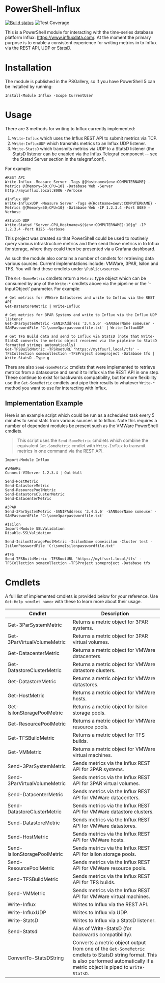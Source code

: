 # PowerShell-Influx

[![Build status](https://ci.appveyor.com/api/projects/status/v6215sfhyvorhgo8?svg=true)](https://ci.appveyor.com/project/markwragg/powershell-influx) ![Test Coverage](https://img.shields.io/badge/coverage-97%25-brightgreen.svg?maxAge=60)

This is a PowerShell module for interacting with the time-series database platform Influx: https://www.influxdata.com/. At the moment the primary purpose is to enable a consistent experience for writing metrics in to Influx via the REST API, UDP or StatsD. 

# Installation

The module is published in the PSGallery, so if you have PowerShell 5 can be installed by running:
```
Install-Module Influx -Scope CurrentUser
```

# Usage

There are 3 methods for writing to Influx currently implemented:

1. `Write-Influx` which uses the Influx REST API to submit metrics via TCP.
2. `Write-InfluxUDP` which transmits metrics to an Influx UDP listener.
3. `Write-StatsD` which transmits metrics via UDP to a StatsD listener (the StatsD listener can be enabled via the Influx Telegraf component -- see the Statsd Server section in the telegraf.conf).

For example:

```
#REST API
Write-Influx -Measure Server -Tags @{Hostname=$env:COMPUTERNAME} -Metrics @{Memory=50;CPU=10} -Database Web -Server http://myinflux.local:8086 -Verbose
 
#Influx UDP
Write-InfluxUDP -Measure Server -Tags @{Hostname=$env:COMPUTERNAME} -Metrics @{Memory=50;CPU=10} -Database Web -IP 1.2.3.4 -Port 8089 -Verbose
 
#StatsD UDP
Write-Statsd "Server.CPU,Hostname=$($env:COMPUTERNAME):10|g" -IP 1.2.3.4 -Port 8125 -Verbose
```

This project was created so that PowerShell could be used to routinely query various infrastructure metrics and then send those metrics in to Influx for storage, where they could then be presented via a Grafana dashboard.

As such the module also contains a number of cmdlets for retrieving data various sources. Current implemntations include: VMWare, 3PAR, Isilon and TFS. You will find these cmdlets under `\Public\<source>`.

The `Get-SomeMetric` cmdlets return a `Metric` type object which can be consumed by any of the `Write-*` cmdlets above via the pipeline or the `-InputObject' parameter. For example:

```
# Get metrics for VMWare Datastores and write to Influx via the REST API
Get-DatastoreMetric | Write-Influx

# Get metrics for 3PAR Systems and write to Influx via the Influx UDP listener
Get-3ParSystemMetric -SANIPAddress '3.4.5.6' -SANUserName someuser -SANPasswordFile 'C:\some3parpasswordfile.txt' | Write-InfluxUDP

# Get TFS Build data and send to Influx via StatsD (note that Write-StatsD converts the metric object received via the pipleine to StatsD formatted strings automatically)
Get-TFSBuildMetric -TFSRootURL 'https://mytfsurl.local/tfs' -TFSCollection somecollection -TFSProject someproject -Database tfs | Write-StatsD -Type g
```

There are also `Send-SomeMetric` cmdlets that were implemented to retrieve metrics from a datasource and send it to Influx via the REST API in one step. These continue to exist for backwards compatibility, but for more flexibility use the `Get-SomeMetric` cmdlets and pipe their results to whatever `Write-*` method you want to use for interacting with Influx.

## Implementation Example

Here is an example script which could be run as a scheduled task every 5 minutes to send stats from various sources in to Influx. Note this requires a number of dependent modules be present such as the VMWare PowerShell cmdlets.

> This script uses the `Send-SomeMetric` cmdlets which combine the equivalent `Get-SomeMetric` cmdlet with `Write-Influx` to transmit metrics in one command via the REST API.

```
Import-Module Influx

#VMWARE
Connect-VIServer 1.2.3.4 | Out-Null

Send-HostMetric
Send-DatastoreMetric
Send-ResourcePoolMetric
Send-DatastoreClusterMetric
Send-DatacenterMetric

#3PAR
Send-3ParSystemMetric -SANIPAddress '3.4.5.6' -SANUserName someuser -SANPasswordFile 'C:\some3parpasswordfile.txt'

#Isilon
Import-Module SSLValidation
Disable-SSLValidation

Send-IsilonStoragePoolMetric -IsilonName someisilon -Cluster test -IsilonPasswordFile 'C:\someIsilonpasswordfile.txt'

#TFS
Send-TFSBuildMetric -TFSRootURL 'https://mytfsurl.local/tfs' -TFSCollection somecollection -TFSProject someproject -Database tfs
```

# Cmdlets

A full list of implemented cmdlets is provided below for your reference. Use `Get-Help <cmdlet name>` with these to learn more about their usage.

Cmdlet                       | Description
-----------------------------| --------------------------------------------------------------------
Get-3ParSystemMetric         | Returns a metric object for 3PAR systems.
Get-3ParVirtualVolumeMetric  | Returns a metric object for 3PAR virtual volumes.
Get-DatacenterMetric         | Returns a metric object for VMWare datacenters.
Get-DatastoreClusterMetric   | Returns a metric object for VMWare datastore clusters.
Get-DatastoreMetric          | Returns a metric object for VMWare datastores.
Get-HostMetric               | Returns a metric object for VMWare hosts.
Get-IsilonStoragePoolMetric  | Returns a metric object for Isilon storage pools.
Get-ResourcePoolMetric       | Returns a metric object for VMWare resource pools.
Get-TFSBuildMetric           | Returns a metric object for TFS builds.
Get-VMMetric                 | Returns a metric object for VMWare virtual machines.
Send-3ParSystemMetric        | Sends metrics via the Influx REST API for 3PAR systems.
Send-3ParVirtualVolumeMetric | Sends metrics via the Influx REST API for 3PAR virtual volumes.
Send-DatacenterMetric        | Sends metrics via the Influx REST API for VMWare datacenters.
Send-DatastoreClusterMetric  | Sends metrics via the Influx REST API for VMWare datastore clusters.
Send-DatastoreMetric         | Sends metrics via the Influx REST API for VMWare datastores.
Send-HostMetric              | Sends metrics via the Influx REST API for VMWare hosts.
Send-IsilonStoragePoolMetric | Sends metrics via the Influx REST API for Isilon storage pools.
Send-ResourcePoolMetric      | Sends metrics via the Influx REST API for VMWare resource pools.
Send-TFSBuildMetric          | Sends metrics via the Influx REST API for TFS builds.
Send-VMMetric                | Sends metrics via the Influx REST API for VMWare virtual machines.
Write-Influx                 | Writes to Influx via the REST API.
Write-InfluxUDP              | Writes to Influx via UDP.
Write-StatsD                 | Writes to Influx via a StatsD listener.
Send-Statsd                  | Alias of Write-StatsD (for backwards compatibility).
ConvertTo-StatsDString       | Converts a metric object output from one of the `Get-SomeMetric` cmdlets to StatsD string format. This is also performed automatically if a metric object is piped to `Write-StatsD`.
